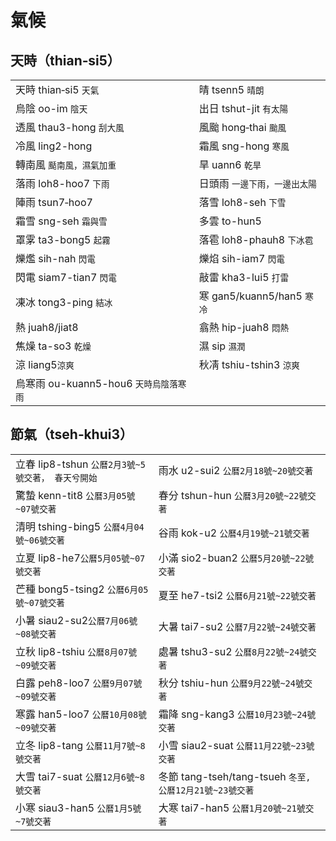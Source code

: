 # 氣候

## 天時（thian‑si5）

|  |  |
| :--- | :--- |
| 天時 thian‑si5 `天氣` | 晴 tsenn5 `晴朗` |
| 烏陰 oo-im `陰天` | 出日 tshut-jit `有太陽` |
| 透風 thau3-hong `刮大風` | 風颱 hong‑thai `颱風` |
| 冷風 ling2-hong | 霜風 sng-hong `寒風` |
| 轉南風 `颳南風，濕氣加重` | 旱 uann6 `乾旱` |
| 落雨 loh8-hoo7 `下雨` | 日頭雨  `一邊下雨，一邊出太陽` |
| 陣雨 tsun7‑hoo7 | 落雪 loh8-seh `下雪` |
| 霜雪 sng-seh `霜與雪` | 多雲  to-hun5 |
| 罩雺 ta3-bong5 `起霧` | 落雹 loh8-phauh8 `下冰雹` |
| 爍爁 sih-nah `閃電` | 爍焰 sih-iam7 `閃電` |
| 閃電 siam7-tian7 `閃電` | 敲雷 kha3-lui5 `打雷` |
| 凍冰 tong3-ping `結冰` | 寒 gan5/kuann5/han5 `寒冷` |
| 熱 juah8/jiat8 | 翕熱 hip-juah8 `悶熱` |
| 焦燥 ta-so3 `乾燥` | 濕 sip `濕潤` |
| 涼 liang5`涼爽` | 秋凊 tshiu-tshin3 `涼爽` |
| 烏寒雨 ou-kuann5-hou6 `天時烏陰落寒雨` |  |

## 節氣（tseh‑khui3）

|  |  |
| :--- | :--- |
| 立春 lip8-tshun `公曆2月3號~5號交著， 春天兮開始` | 雨水 u2-sui2 `公曆2月18號~20號交著` |
| 驚蟄 kenn-tit8 `公曆3月05號~07號交著` | 春分 tshun-hun `公曆3月20號~22號交著` |
| 清明 tshing-bing5 `公曆4月04號~06號交著` | 谷雨 kok-u2 `公曆4月19號~21號交著` |
| 立夏 lip8-he7`公曆5月05號~07號交著` | 小滿 sio2-buan2 `公曆5月20號~22號交著` |
| 芒種 bong5-tsing2 `公曆6月05號~07號交著` | 夏至 he7-tsi2 `公曆6月21號~22號交著` |
| 小暑 siau2-su2`公曆7月06號~08號交著` | 大暑 tai7-su2 `公曆7月22號~24號交著` |
| 立秋 lip8-tshiu `公曆8月07號~09號交著` | 處暑 tshu3-su2 `公曆8月22號~24號交著` |
| 白露 peh8-loo7 `公曆9月07號~09號交著` | 秋分 tshiu-hun `公曆9月22號~24號交著` |
| 寒露 han5-loo7 `公曆10月08號~09號交著` | 霜降 sng-kang3 `公曆10月23號~24號交著` |
| 立冬 lip8-tang `公曆11月7號~8號交著` | 小雪 siau2-suat `公曆11月22號~23號交著` |
| 大雪 tai7-suat `公曆12月6號~8號交著` | 冬節 tang-tseh/tang-tsueh `冬至, 公曆12月21號~23號交著` |
| 小寒 siau3-han5 `公曆1月5號~7號交著` | 大寒 tai7-han5 `公曆1月20號~21號交著` |



